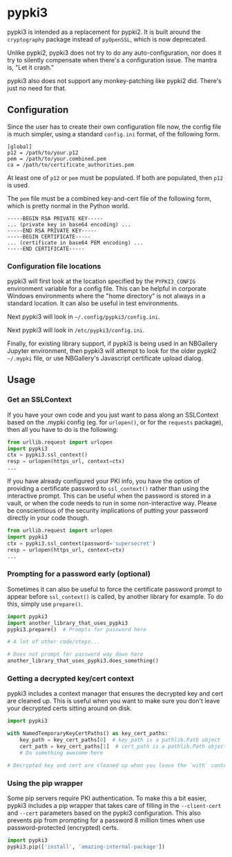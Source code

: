 # pypki3

pypki3 is intended as a replacement for pypki2.
It is built around the `cryptography` package instead of `pyOpenSSL`, which is now deprecated.

Unlike pypki2, pypki3 does not try to do any auto-configuration, nor does it try to silently compensate when there's a configuration issue.  The mantra is, "Let it crash."

pypki3 also does not support any monkey-patching like pypki2 did.  There's just no need for that.

## Configuration

Since the user has to create their own configuration file now, the config file is much simpler, using a standard `config.ini` format, of the following form.

```
[global]
p12 = /path/to/your.p12
pem = /path/to/your.combined.pem
ca = /path/to/certificate_authorities.pem
```

At least one of `p12` or `pem` must be populated.  If both are populated, then `p12` is used.

The `pem` file must be a combined key-and-cert file of the following form, which is pretty normal in the Python world.

```
-----BEGIN RSA PRIVATE KEY-----
... (private key in base64 encoding) ...
-----END RSA PRIVATE KEY-----
-----BEGIN CERTIFICATE-----
... (certificate in base64 PEM encoding) ...
-----END CERTIFICATE-----
```

### Configuration file locations

pypki3 will first look at the location specified by the `PYPKI3_CONFIG` environment variable for a config file.  This can be helpful in corporate Windows environments where the "home directory" is not always in a standard location.  It can also be useful in test environments.

Next pypki3 will look in `~/.config/pypki3/config.ini`.

Next pypki3 will look in `/etc/pypki3/config.ini`.

Finally, for existing library support, if pypki3 is being used in an NBGallery Jupyter environment, then pypki3 will attempt to look for the older pypki2 `~/.mypki` file, or use NBGallery's Javascript certificate upload dialog.

## Usage

### Get an SSLContext
If you have your own code and you just want to pass along an SSLContext based on the .mypki config (eg. for `urlopen()`, or for the `requests` package), then all you have to do is the following:

```python
from urllib.request import urlopen
import pypki3
ctx = pypki3.ssl_context()
resp = urlopen(https_url, context=ctx)
...
```

If you have already configured your PKI info, you have the option of providing a certificate password to `ssl_context()` rather than using the interactive prompt.  This can be useful when the password is stored in a vault, or when the code needs to run in some non-interactive way.  Please be conscientious of the security implications of putting your password directly in your code though.

```python
from urllib.request import urlopen
import pypki3
ctx = pypki3.ssl_context(password='supersecret')
resp = urlopen(https_url, context=ctx)
...
```

### Prompting for a password early (optional)

Sometimes it can also be useful to force the certificate password prompt to appear before `ssl_context()` is called, by another library for example.  To do this, simply use `prepare()`.

```python
import pypki3
import another_library_that_uses_pypki3
pypki3.prepare()  # Prompts for password here

# A lot of other code/steps...

# Does not prompt for password way down here
another_library_that_uses_pypki3.does_something()
```

### Getting a decrypted key/cert context

pypki3 includes a context manager that ensures the decrypted key and cert are cleaned up.  This is useful when you want to make sure you don't leave your decrypted certs sitting around on disk.

```python
import pypki3

with NamedTemporaryKeyCertPaths() as key_cert_paths:
    key_path = key_cert_paths[0]  # key_path is a pathlib.Path object
    cert_path = key_cert_paths[1]  # cert_path is a pathlib.Path object
    # Do something awesome here

# Decrypted key and cert are cleaned up when you leave the `with` context.
```

### Using the pip wrapper
Some pip servers require PKI authentication.  To make this a bit easier, pypki3 includes a pip wrapper that takes care of filling in the `--client-cert` and `--cert` parameters based on the pypki3 configuration.  This also prevents pip from prompting for a password 8 million times when use password-protected (encrypted) certs.

```python
import pypki3
pypki3.pip(['install', 'amazing-internal-package'])
```
